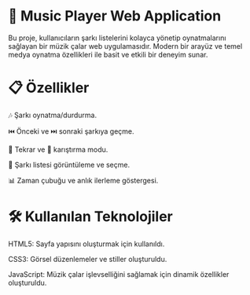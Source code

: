 

# 🎵 Music Player Web Application
Bu proje, kullanıcıların şarkı listelerini kolayca yönetip oynatmalarını sağlayan bir müzik çalar web uygulamasıdır. Modern bir arayüz ve temel medya oynatma özellikleri ile basit ve etkili bir deneyim sunar.

# 📋 Özellikler

🎶 Şarkı oynatma/durdurma.

⏮️ Önceki ve ⏭️ sonraki şarkıya geçme.

🔁 Tekrar ve 🔀 karıştırma modu.

📜 Şarkı listesi görüntüleme ve seçme.

📊 Zaman çubuğu ve anlık ilerleme göstergesi.

# 🛠️ Kullanılan Teknolojiler

HTML5: Sayfa yapısını oluşturmak için kullanıldı.

CSS3: Görsel düzenlemeler ve stiller oluşturuldu.

JavaScript: Müzik çalar işlevselliğini sağlamak için dinamik özellikler oluşturuldu.
